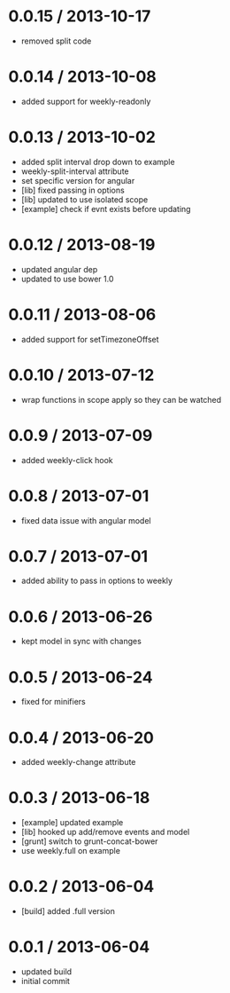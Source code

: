 
0.0.15 / 2013-10-17 
==================

  * removed split code

0.0.14 / 2013-10-08 
==================

  * added support for weekly-readonly

0.0.13 / 2013-10-02 
==================

  * added split interval drop down to example
  * weekly-split-interval attribute
  * set specific version for angular
  * [lib] fixed passing in options
  * [lib] updated to use isolated scope
  * [example] check if evnt exists before updating

0.0.12 / 2013-08-19 
==================

  * updated angular dep
  * updated to use bower 1.0

0.0.11 / 2013-08-06 
==================

  * added support for setTimezoneOffset

0.0.10 / 2013-07-12 
==================

  * wrap functions in scope apply so they can be watched

0.0.9 / 2013-07-09 
==================

  * added weekly-click hook

0.0.8 / 2013-07-01 
==================

  * fixed data issue with angular model

0.0.7 / 2013-07-01 
==================

  * added ability to pass in options to weekly

0.0.6 / 2013-06-26 
==================

  * kept model in sync with changes

0.0.5 / 2013-06-24 
==================

  * fixed for minifiers

0.0.4 / 2013-06-20 
==================

  * added weekly-change attribute

0.0.3 / 2013-06-18 
==================

  * [example] updated example
  * [lib] hooked up add/remove events and model
  * [grunt] switch to grunt-concat-bower
  * use weekly.full on example

0.0.2 / 2013-06-04 
==================

  * [build] added .full version

0.0.1 / 2013-06-04 
==================

  * updated build
  * initial commit
